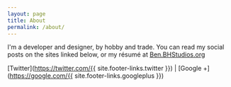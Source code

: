 ```yaml
---
layout: page
title: About
permalink: /about/
---
```


I'm a developer and designer, by hobby and trade. You can read my social posts on the sites linked below, or my résumé at [Ben.BHStudios.org](https://Ben.BHStudios.org)


[Twitter](https://twitter.com/{{ site.footer-links.twitter }}) | [Google +](https://google.com/{{ site.footer-links.googleplus }})
